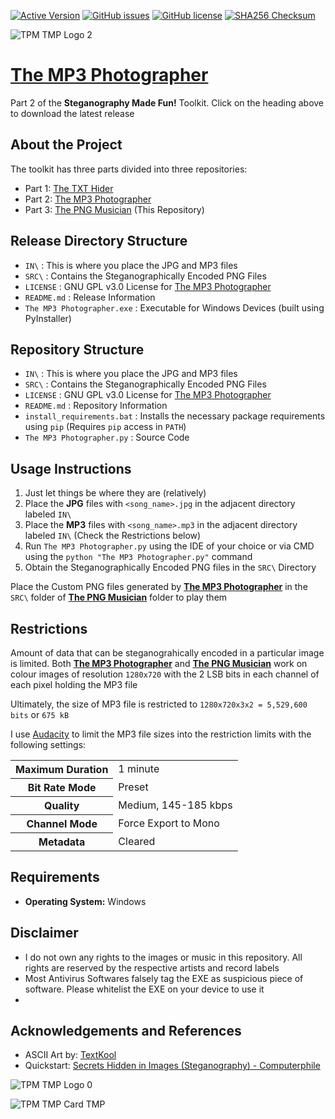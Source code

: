[![Active Version](https://img.shields.io/badge/version-v2022.07.19-blue)](https://github.com/SagarDevAchar/TheMP3Photographer/releases/download/release/The.MP3.Photographer.v2022.07.19.zip)
[![GitHub issues](https://img.shields.io/github/issues/SagarDevAchar/TheMP3Photographer)](https://github.com/SagarDevAchar/TheMP3Photographer/issues)
[![GitHub license](https://img.shields.io/github/license/SagarDevAchar/TheMP3Photographer)](https://github.com/SagarDevAchar/TheMP3Photographer/blob/main/LICENSE)
[![SHA256 Checksum](https://img.shields.io/badge/sha256-40b09911c7c90eb5a7f5c33e0996170dfdc4f4c1cd6d612f6f73c7d3322fd407-red)](https://emn178.github.io/online-tools/sha256_checksum.html)

![TPM TMP Logo 2](https://user-images.githubusercontent.com/51400137/183985573-6d67fdfd-2eeb-4eab-aacc-4327f63249c8.png)


# [The MP3 Photographer](https://github.com/SagarDevAchar/TheMP3Photographer/releases/download/release/The.MP3.Photographer.v2022.07.19.zip)

Part 2 of the **Steganography Made Fun!** Toolkit. Click on the heading above to download the latest release

## About the Project

The toolkit has three parts divided into three repositories:

- Part 1: [The TXT Hider](https://sagardevachar.github.io/TheTXTHider/)
- Part 2: [The MP3 Photographer](https://sagardevachar.github.io/TheMP3Photographer/)
- Part 3: [The PNG Musician](https://sagardevachar.github.io/ThePNGMusician/) (This Repository)

## Release Directory Structure

- `IN\` : This is where you place the JPG and MP3 files
- `SRC\` : Contains the Steganographically Encoded PNG Files
- `LICENSE` : GNU GPL v3.0 License for [The MP3 Photographer](https://sagardevachar.github.io/TheMP3Photographer)
- `README.md` : Release Information
- `The MP3 Photographer.exe` : Executable for Windows Devices (built using PyInstaller)

## Repository Structure

- `IN\` : This is where you place the JPG and MP3 files
- `SRC\` : Contains the Steganographically Encoded PNG Files
- `LICENSE` : GNU GPL v3.0 License for [The MP3 Photographer](https://github.com/SagarDevAchar/TheMP3Photographer)
- `README.md` : Repository Information
- `install_requirements.bat` : Installs the necessary package requirements using `pip` (Requires `pip` access in `PATH`)
- `The MP3 Photographer.py` : Source Code

## Usage Instructions

1. Just let things be where they are (relatively)
1. Place the **JPG** files with `<song_name>.jpg` in the adjacent directory labeled `IN\`
1. Place the **MP3** files with `<song_name>.mp3` in the adjacent directory labeled `IN\` (Check the Restrictions below)
1. Run `The MP3 Photographer.py` using the IDE of your choice or via CMD using the `python "The MP3 Photographer.py"` command
1. Obtain the Steganographically Encoded PNG files in the `SRC\` Directory

Place the Custom PNG files generated by [**The MP3 Photographer**](https://sagardevachar.github.io/TheMP3Photographer/) in the `SRC\` folder of [**The PNG Musician**](https://sagardevachar.github.io/ThePNGMusician/) folder to play them

## Restrictions

Amount of data that can be steganograhically encoded in a particular image is limited. Both [**The MP3 Photographer**](https://sagardevachar.github.io/TheMP3Photographer/) and [**The PNG Musician**](https://sagardevachar.github.io/ThePNGMusician/) work on colour images of resolution `1280x720` with the 2 LSB bits in each channel of each pixel holding the MP3 file

Ultimately, the size of MP3 file is restricted to `1280x720x3x2 = 5,529,600 bits` or `675 kB`

I use [Audacity](https://www.audacityteam.org/) to limit the MP3 file sizes into the restriction limits with the following settings:

<table>
  <tr>
    <th>Maximum Duration</th>
    <td>1 minute</td>
  </tr>
  <tr>
    <th>Bit Rate Mode</th>
    <td>Preset</td>
  </tr>
  <tr>
    <th>Quality</th>
    <td>Medium, 145-185 kbps</td>
  </tr>
  <tr>
    <th>Channel Mode</th>
    <td>Force Export to Mono</td>
  </tr>
  <tr>
    <th>Metadata</th>
    <td>Cleared</td>
  </tr>
</table>

## Requirements

- **Operating System:** Windows

## Disclaimer

- I do not own any rights to the images or music in this repository. All rights are reserved by the respective artists and record labels
- Most Antivirus Softwares falsely tag the EXE as suspicious piece of software. Please whitelist the EXE on your device to use it
- 

## Acknowledgements and References

- ASCII Art by: [TextKool](https://textkool.com/en)
- Quickstart: [Secrets Hidden in Images (Steganography) - Computerphile](https://youtu.be/TWEXCYQKyDc)

![TPM TMP Logo 0](https://user-images.githubusercontent.com/51400137/183986572-b4e02a3f-ff50-4d67-8e74-35ea7c9e9ea6.png)

![TPM TMP Card TMP](https://user-images.githubusercontent.com/51400137/183986593-e50d3a9c-a08b-4f82-814a-4bbb12e88ea6.png)
